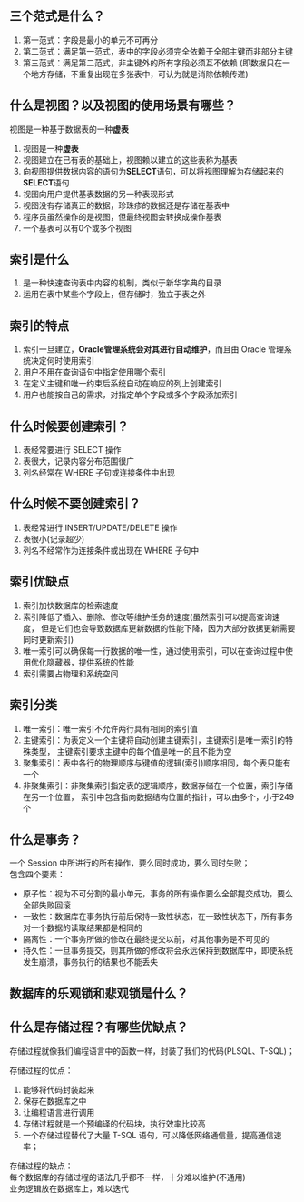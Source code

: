 ## 三个范式是什么？
1) 第一范式：字段是最小的单元不可再分<br>
2) 第二范式：满足第一范式，表中的字段必须完全依赖于全部主键而非部分主键<br>
3) 第三范式：满足第二范式，非主键外的所有字段必须互不依赖
   (即数据只在一个地方存储，不重复出现在多张表中，可认为就是消除依赖传递)

## 什么是视图？以及视图的使用场景有哪些？
视图是一种基于数据表的一种**虚表**<br>
1) 视图是一种**虚表**<br>
2) 视图建立在已有表的基础上，视图赖以建立的这些表称为基表<br> 
3) 向视图提供数据内容的语句为**SELECT**语句，可以将视图理解为存储起来的**SELECT**语句
4) 视图向用户提供基表数据的另一种表现形式
5) 视图没有存储真正的数据，珍珠疹的数据还是存储在基表中
6) 程序员虽然操作的是视图，但最终视图会转换成操作基表
7) 一个基表可以有0个或多个视图<br>

## 索引是什么
1) 是一种快速查询表中内容的机制，类似于新华字典的目录<br>
2) 运用在表中某些个字段上，但存储时，独立于表之外<br>

## 索引的特点
1) 索引一旦建立，**Oracle管理系统会对其进行自动维护**，而且由 Oracle 管理系统决定何时使用索引<br>
2) 用户不用在查询语句中指定使用哪个索引<br>
3) 在定义主键和唯一约束后系统自动在响应的列上创建索引<br>
4) 用户也能按自己的需求，对指定单个字段或多个字段添加索引

## 什么时候要创建索引？
1) 表经常要进行 SELECT 操作<br>
2) 表很大，记录内容分布范围很广<br>
3) 列名经常在 WHERE 子句或连接条件中出现

## 什么时候不要创建索引？
1) 表经常进行 INSERT/UPDATE/DELETE 操作<br>
2) 表很小(记录超少)<br>
3) 列名不经常作为连接条件或出现在 WHERE 子句中

## 索引优缺点
1) 索引加快数据库的检索速度<br>
2) 索引降低了插入、删除、修改等维护任务的速度(虽然索引可以提高查询速度，
   但是它们也会导致数据库更新数据的性能下降，因为大部分数据更新需要同时更新索引)<br>
3) 唯一索引可以确保每一行数据的唯一性，通过使用索引，可以在查询过程中使用优化隐藏器，提供系统的性能<br>
4) 索引需要占物理和系统空间

## 索引分类
1) 唯一索引：唯一索引不允许两行具有相同的索引值<br>
2) 主键索引：为表定义一个主键将自动创建主键索引，主键索引是唯一索引的特殊类型，
   主键索引要求主键中的每个值是唯一的且不能为空<br>
3) 聚集索引：表中各行的物理顺序与键值的逻辑(索引)顺序相同，每个表只能有一个<br>
4) 非聚集索引：非聚集索引指定表的逻辑顺序，数据存储在一个位置，索引存储在另一个位置，
   索引中包含指向数据结构位置的指针，可以由多个，小于249个

## 什么是事务？
一个 Session 中所进行的所有操作，要么同时成功，要么同时失败；<br>
包含四个要素：<br>
- 原子性：视为不可分割的最小单元，事务的所有操作要么全部提交成功，要么全部失败回滚
- 一致性：数据库在事务执行前后保持一致性状态，在一致性状态下，所有事务对一个数据的读取结果都是相同的
- 隔离性：一个事务所做的修改在最终提交以前，对其他事务是不可见的
- 持久性：一旦事务提交，则其所做的修改将会永远保持到数据库中，即使系统发生崩溃，事务执行的结果也不能丢失

## 数据库的乐观锁和悲观锁是什么？


## 什么是存储过程？有哪些优缺点？
存储过程就像我们编程语言中的函数一样，封装了我们的代码(PLSQL、T-SQL)；

存储过程的优点：<br>
1) 能够将代码封装起来 <br>
2) 保存在数据库之中<br>
3) 让编程语言进行调用<br>
4) 存储过程就是一个预编译的代码块，执行效率比较高<br>
5) 一个存储过程替代了大量 T-SQL 语句，可以降低网络通信量，提高通信速率；<br>

存储过程的缺点：<br>
每个数据库的存储过程的语法几乎都不一样，十分难以维护(不通用)<br>
业务逻辑放在数据库上，难以迭代
 
